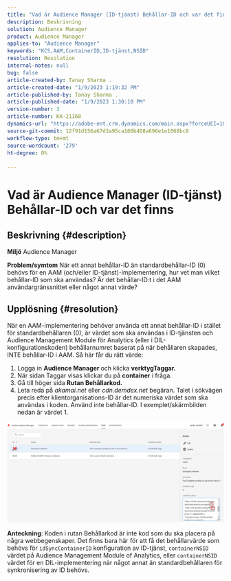 ```yaml
---
title: "Vad är Audience Manager (ID-tjänst) Behållar-ID och var det finns"
description: Beskrivning
solution: Audience Manager
product: Audience Manager
applies-to: "Audience Manager"
keywords: "KCS,AAM,ContainerID,ID-tjänst,NSID"
resolution: Resolution
internal-notes: null
bug: false
article-created-by: Tanay Sharma .
article-created-date: "1/9/2023 1:19:32 PM"
article-published-by: Tanay Sharma .
article-published-date: "1/9/2023 1:30:10 PM"
version-number: 3
article-number: KA-21168
dynamics-url: "https://adobe-ent.crm.dynamics.com/main.aspx?forceUCI=1&pagetype=entityrecord&etn=knowledgearticle&id=af73203e-2090-ed11-aad1-6045bd006793"
source-git-commit: 12f91d156a67d3a95ca160b408a696e1e1068bc8
workflow-type: tm+mt
source-wordcount: '279'
ht-degree: 0%

---
```


# Vad är Audience Manager (ID-tjänst) Behållar-ID och var det finns

## Beskrivning {#description}

<b>Miljö</b>
Audience Manager


<b>Problem/symtom</b>
När ett annat behållar-ID än standardbehållar-ID (0) behövs för en AAM (och/eller ID-tjänst)-implementering, hur vet man vilket behållar-ID som ska användas? Är det behållar-ID:t i det AAM användargränssnittet eller något annat värde?


## Upplösning {#resolution}


När en AAM-implementering behöver använda ett annat behållar-ID i stället för standardbehållaren (0), är värdet som ska användas i ID-tjänsten och Audience Management Module för Analytics (eller i DIL-konfigurationskoden) behållarnumret baserat på när behållaren skapades, INTE behållar-ID i AAM. Så här får du rätt värde:

1. Logga in <b>Audience Manager </b>och klicka <b>verktyg</b><b>Taggar.</b>
2. När sidan Taggar visas klickar du på <b>container</b> i fråga.
3. Gå till höger sida <b>Rutan Behållarkod.</b>
4. Leta reda på *akamai.net* eller *cdn.demdex.net* begäran. Talet i sökvägen precis efter klientorganisations-ID är det numeriska värdet som ska användas i koden. Använd inte behållar-ID. I exemplet/skärmbilden nedan är värdet 1.


![](assets/4768ad75-347c-ed11-81ac-6045bd006a22.png)

<b>Anteckning</b>: Koden i rutan Behållarkod är inte kod som du ska placera på några webbegenskaper. Det finns bara här för att få det behållarvärde som behövs för `idSyncContainerID` konfiguration av ID-tjänst, `containerNSID` värdet på Audience Management Module of Analytics, eller `containerNSID` värdet för en DIL-implementering när något annat än standardbehållaren för synkronisering av ID behövs.


